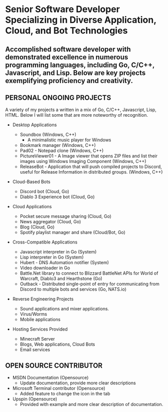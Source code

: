 # Senior Software Developer Specializing in Diverse Application, Cloud, and Bot Technologies
Accomplished software developer with demonstrated excellence in numerous programming languages, including Go, C/C++, Javascript, and Lisp. Below are key projects exemplifying proficiency and creativity.
---


## PERSONAL ONGOING PROJECTS
A variety of my projects a written in a mix of Go, C/C++, Javascript, Lisp, HTML.
Below I will list some that are more noteworthy of recognition.

* Desktop Applications
    * Soundbox (Windows, C++)
        * A minimalistic music player for Windows
    * Bookmark manager (Windows, C++)
    * Pad02 - Notepad clone (Windows, C++)
    * PictureViewer01 - A Image viewer that opens ZIP files and list their images using Windows Imaging Component (Windows, C++)
    * ReleaseBot - Application that will push compiled projects to Discord, useful for Release Information in distributed groups. (Windows, C++)
* Cloud-Based Bots
    * Discord bot (Cloud, Go)
    * Diablo 3 Experience bot (Cloud, Go)
* Cloud Applications
    * Pocket secure message sharing (Cloud, Go)
    * News aggregator (Cloud, Go)
    * Blog (Cloud, Go)
    * Spotify playlist manager and share (Cloud/Bot, Go)
* Cross-Compatible Applications
    * Javascript interpreter in Go (System)
    * Lisp interpreter in Go (System)
    * Hubert - DNS Automation notifier (System)
    * Video downloader in Go
    * Battle.Net library to connect to Blizzard BattleNet APIs for World of Warcraft, Diablo3 and Hearthstone (Go)
    * Outback - Distributed single-point of entry for communicating from Discord to multiple bots and services (Go, NATS.io)

* Reverse Engineering Projects
    * Sound applications and mixer applications.
    * Virus/Worms
    * Mobile applications
* Hosting Services Provided
    * Minecraft Server
    * Blogs, Web applications, Cloud Bots
    * Email services


## OPEN SOURCE CONTRIBUTOR
* MSDN Documentation (Opensource)
    * Update documentation, provide more clear descriptions
* Microsoft Terminal contributor (Opensource)
    * Added feature to change the icon in the tab
* Upspin (Opensource)
    * Provided with example and more clear description of documentation.
